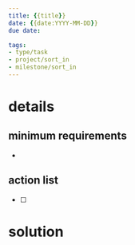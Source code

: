 ```yaml
---
title: {{title}}
date: {{date:YYYY-MM-DD}}
due date: 

tags:
- type/task
- project/sort_in
- milestone/sort_in
---
```


# details


## minimum requirements
- 

## action list
- [ ] 

# solution
